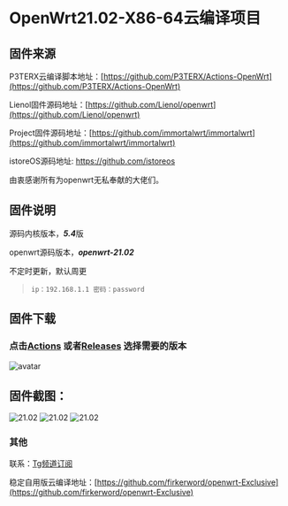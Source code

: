 # OpenWrt21.02-X86-64云编译项目

## 固件来源

P3TERX云编译脚本地址：[https://github.com/P3TERX/Actions-OpenWrt](https://github.com/P3TERX/Actions-OpenWrt)

Lienol固件源码地址：[https://github.com/Lienol/openwrt](https://github.com/Lienol/openwrt)

Project固件源码地址：[https://github.com/immortalwrt/immortalwrt](https://github.com/immortalwrt/immortalwrt)

istoreOS源码地址: https://github.com/istoreos

由衷感谢所有为openwrt无私奉献的大佬们。

## 固件说明

源码内核版本，***5.4***版

openwrt源码版本，***openwrt-21.02***

不定时更新，默认周更

> `ip：192.168.1.1 密码：password`

## 固件下载

### 点击[Actions](https://github.com/firkerword/openwrt-Project/actions/workflows/openwrt-Project.yml) 或者[Releases](https://github.com/firkerword/openwrt-Project/releases) 选择需要的版本
![avatar](https://raw.githubusercontent.com/firkerword/openwrt-stable-version/main/boc/c.png)

## 固件截图：
![21.02](https://raw.githubusercontent.com/firkerword/openwrt-Project/main/boc/22.01.png)
![21.02](https://raw.githubusercontent.com/firkerword/openwrt-Project/main/boc/22.02.png)
![21.02](https://raw.githubusercontent.com/firkerword/openwrt-Project/main/boc/22.03.png)
### 其他

联系：[Tg频道订阅](https://t.me/zhinengchaoshenzhe)

稳定自用版云编译地址：[https://github.com/firkerword/openwrt-Exclusive](https://github.com/firkerword/openwrt-Exclusive)




